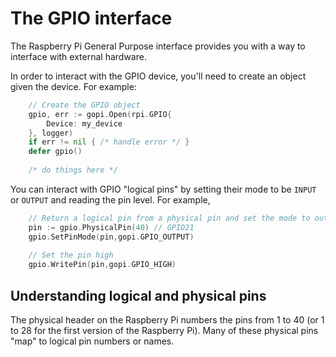 
# The GPIO interface

The Raspberry Pi General Purpose interface provides you with a way to interface
with external hardware.

In order to interact with the GPIO device, you'll need to create an object given
the device. For example:

```go
	// Create the GPIO object
    gpio, err := gopi.Open(rpi.GPIO{
		Device: my_device
	}, logger)
	if err != nil { /* handle error */ }
	defer gpio()
	
	/* do things here */
```

You can interact with GPIO "logical pins" by setting their mode to be `INPUT`
or `OUTPUT` and reading the pin level. For example,

```go
	// Return a logical pin from a physical pin and set the mode to output
	pin := gpio.PhysicalPin(40) // GPIO21
	gpio.SetPinMode(pin,gopi.GPIO_OUTPUT)
	
	// Set the pin high
	gpio.WritePin(pin,gopi.GPIO_HIGH)
```

## Understanding logical and physical pins

The physical header on the Raspberry Pi numbers the pins from 1 to 40 (or
1 to 28 for the first version of the Raspberry Pi). Many of these physical
pins "map" to logical pin numbers or names.


